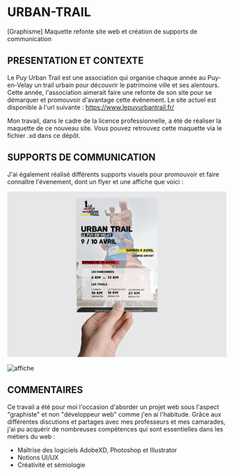 # URBAN-TRAIL
[Graphisme] Maquette refonte site web et création de supports de communication

## PRESENTATION ET CONTEXTE

Le Puy Urban Trail est une association qui organise chaque année au Puy-en-Velay un trail urbain pour découvrir le patrimoine ville et ses alentours.
Cette année, l'association aimerait faire une refonte de son site pour se démarquer et promouvoir d'avantage cette événement.
Le site actuel est disponible à l'url suivante : https://www.lepuyurbantrail.fr/

Mon travail, dans le cadre de la licence professionnelle, a été de réaliser la maquette de ce nouveau site. Vous pouvez retrouvez cette maquette via le fichier .xd dans ce dépôt.

## SUPPORTS DE COMMUNICATION

J'ai également réalisé différents supports visuels pour promouvoir et faire connaître l'évenement, dont un flyer et une affiche que voici :

![flyer](https://github.com/luvelut/URBAN-TRAIL/blob/main/flyer-mockup.png) 

![affiche](https://github.com/luvelut/URBAN-TRAIL/blob/main/affiche-mockup.png) 


## COMMENTAIRES

Ce travail a été pour moi l'occasion d'aborder un projet web sous l'aspect "graphiste" et non "développeur web" comme j'en ai l'habitude.
Grâce aux différentes discutions et partages avec mes professeurs et mes camarades, j'ai pu acquérir de nombreuses compétences qui sont essentielles dans les métiers du web :

* Maîtrise des logiciels AdobeXD, Photoshop et Illustrator
* Notions UI/UX
* Créativité et sémiologie 
